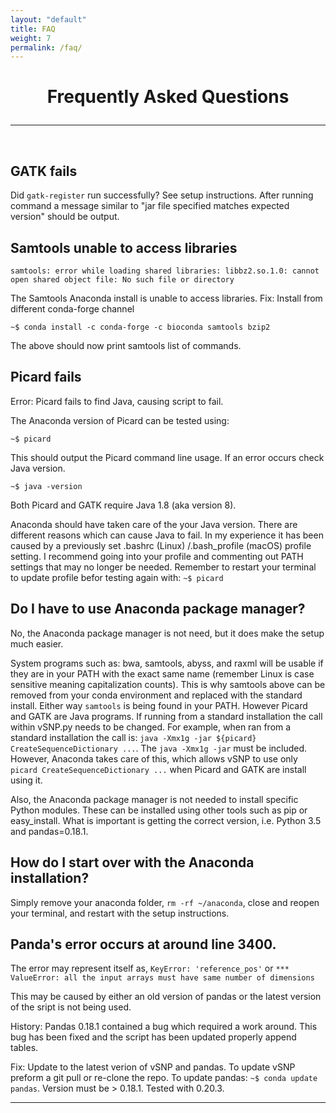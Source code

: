 ```yaml
---
layout: "default"
title: FAQ
weight: 7
permalink: /faq/
---
```


<h1><p style="text-align: center">Frequently Asked Questions</p></h1>

-----
<br>

## GATK fails

Did `gatk-register` run successfully?  See setup instructions.  After running command a message similar to "jar file specified matches expected version" should be output.

## Samtools unable to access libraries

`samtools: error while loading shared libraries: libbz2.so.1.0: cannot open shared object file: No such file or directory`

The Samtools Anaconda install is unable to access libraries.  Fix: Install from different conda-forge channel

`~$ conda install -c conda-forge -c bioconda samtools bzip2`


The above should now print samtools list of commands.

## Picard fails

Error:  Picard fails to find Java, causing script to fail.

The Anaconda version of Picard can be tested using:

`~$ picard`

This should output the Picard command line usage.  If an error occurs check Java version.  

`~$ java -version`

Both Picard and GATK require Java 1.8 (aka version 8).

Anaconda should have taken care of the your Java version.  There are different reasons which can cause Java to fail.  In my experience it has been caused by a previously set .bashrc (Linux) /.bash_profile (macOS) profile setting.  I recommend going into your profile and commenting out PATH settings that may no longer be needed.  Remember to restart your terminal to update profile befor testing again with: `~$ picard`

## Do I have to use Anaconda package manager?

No, the Anaconda package manager is not need, but it does make the setup much easier.  

System programs such as: bwa, samtools, abyss, and raxml will be usable if they are in your PATH with the exact same name (remember Linux is case sensitive meaning capitalization counts).  This is why samtools above can be removed from your conda environment and replaced with the standard install.  Either way `samtools` is being found in your PATH.  However Picard and GATK are Java programs.  If running from a standard installation the call within vSNP.py needs to be changed.  For example, when ran from a standard installation the call is: `java -Xmx1g -jar ${picard} CreateSequenceDictionary ...`.  The `java -Xmx1g -jar` must be included.  However, Anaconda takes care of this, which allows vSNP to use only `picard CreateSequenceDictionary ...` when Picard and GATK are install using it.

Also, the Anaconda package manager is not needed to install specific Python modules.  These can be installed using other tools such as pip or easy_install.  What is important is getting the correct version, i.e. Python 3.5 and pandas=0.18.1.

## How do I start over with the Anaconda installation?

Simply remove your anaconda folder, `rm -rf ~/anaconda`, close and reopen your terminal, and restart with the setup instructions. 

## Panda's error occurs at around line 3400.

The error may represent itself as, `KeyError: 'reference_pos'` or `*** ValueError: all the input arrays must have same number of dimensions`

This may be caused by either an old version of pandas or the latest version of the sript is not being used.

History:  Pandas 0.18.1 contained a bug which required a work around.  This bug has been fixed and the script has been updated properly append tables.

Fix:  Update to the latest verion of vSNP and pandas.  To update vSNP preform a git pull or re-clone the repo.  To update pandas: `~$ conda update pandas`.  Version must be > 0.18.1.  Tested with 0.20.3.

-----
